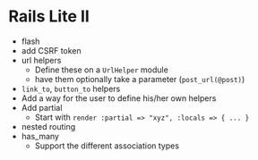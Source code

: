 # Rails Lite II

* flash
* add CSRF token
* url helpers
    * Define these on a `UrlHelper` module
    * have them optionally take a parameter (`post_url(@post)`)
* `link_to`, `button_to` helpers
* Add a way for the user to define his/her own helpers
* Add partial
    * Start with `render :partial => "xyz", :locals => { ... }`
* nested routing
* has_many
    * Support the different association types
